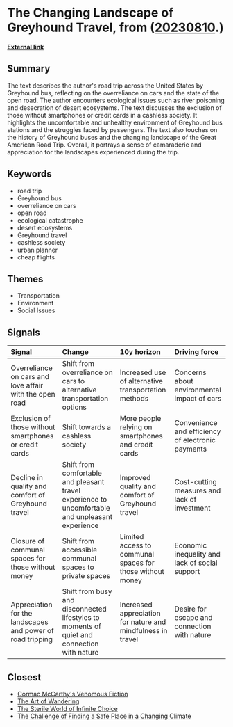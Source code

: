 # __The Changing Landscape of Greyhound Travel__, from ([20230810](https://kghosh.substack.com/p/20230810).)

__[External link](https://www.theguardian.com/travel/2023/jul/26/america-roadtrip-greyhound-bus?utm_source=pocket_saves)__



## Summary

The text describes the author's road trip across the United States by Greyhound bus, reflecting on the overreliance on cars and the state of the open road. The author encounters ecological issues such as river poisoning and desecration of desert ecosystems. The text discusses the exclusion of those without smartphones or credit cards in a cashless society. It highlights the uncomfortable and unhealthy environment of Greyhound bus stations and the struggles faced by passengers. The text also touches on the history of Greyhound buses and the changing landscape of the Great American Road Trip. Overall, it portrays a sense of camaraderie and appreciation for the landscapes experienced during the trip.

## Keywords

* road trip
* Greyhound bus
* overreliance on cars
* open road
* ecological catastrophe
* desert ecosystems
* Greyhound travel
* cashless society
* urban planner
* cheap flights

## Themes

* Transportation
* Environment
* Social Issues

## Signals

| Signal                                                     | Change                                                                                           | 10y horizon                                                 | Driving force                                     |
|:-----------------------------------------------------------|:-------------------------------------------------------------------------------------------------|:------------------------------------------------------------|:--------------------------------------------------|
| Overreliance on cars and love affair with the open road    | Shift from overreliance on cars to alternative transportation options                            | Increased use of alternative transportation methods         | Concerns about environmental impact of cars       |
| Exclusion of those without smartphones or credit cards     | Shift towards a cashless society                                                                 | More people relying on smartphones and credit cards         | Convenience and efficiency of electronic payments |
| Decline in quality and comfort of Greyhound travel         | Shift from comfortable and pleasant travel experience to uncomfortable and unpleasant experience | Improved quality and comfort of Greyhound travel            | Cost-cutting measures and lack of investment      |
| Closure of communal spaces for those without money         | Shift from accessible communal spaces to private spaces                                          | Limited access to communal spaces for those without money   | Economic inequality and lack of social support    |
| Appreciation for the landscapes and power of road tripping | Shift from busy and disconnected lifestyles to moments of quiet and connection with nature       | Increased appreciation for nature and mindfulness in travel | Desire for escape and connection with nature      |

## Closest

* [Cormac McCarthy's Venomous Fiction](b75f2d908abb3ba97b7673a475bbf36b)
* [The Art of Wandering](ddf441dc074555140e62f61fb00019fa)
* [The Sterile World of Infinite Choice](7b316ebe449187b79e519a8c6d12a2cd)
* [The Challenge of Finding a Safe Place in a Changing Climate](efa36dc9bd5ddc890866d4ab1e68e71f)